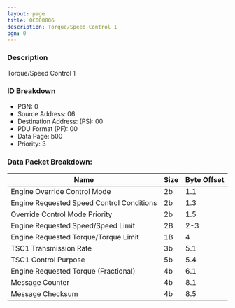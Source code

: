 ```yaml
---
layout: page
title: 0C000006
description: Torque/Speed Control 1
pgn: 0
---
```


### Description

Torque/Speed Control 1

### ID Breakdown
* PGN: 0
* Source Address: 06
* Destination Address: (PS): 00
* PDU Format (PF): 00
* Data Page: b00
* Priority: 3
### Data Packet Breakdown:

| Name | Size | Byte Offset |
| ---- | ---- | ----------- |
| Engine Override Control Mode | 2b | 1.1 |
| Engine Requested Speed Control Conditions | 2b | 1.3 |
| Override Control Mode Priority | 2b | 1.5 |
| Engine Requested Speed/Speed Limit | 2B | 2-3 |
| Engine Requested Torque/Torque Limit | 1B | 4 |
| TSC1 Transmission Rate | 3b | 5.1 |
| TSC1 Control Purpose | 5b | 5.4 |
| Engine Requested Torque (Fractional) | 4b | 6.1 |
| Message Counter | 4b | 8.1 |
| Message Checksum | 4b | 8.5 |

